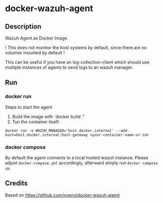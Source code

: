 # docker-wazuh-agent

## Description

Wazuh Agent as Docker Image.

! This does not monitor the host systems by default, since there are no volumes mounted by default !

This can be useful if you have an log-collection-client which should use multiple instances of agents to send logs to an wazuh manager.

## Run

### docker run
Steps to start the agent
1. Build the image with `docker build ."
2. Tun the container itself:
```
docker run -e WAZUH_MANAGER='host.docker.internal' --add-host=host.docker.internal:host-gateway <your-container-name-or-id> 
```
### docker compose

By default the agent connects to a local hosted wazuh instance. Please adjust `docker-compose.yml` accordingly, afterward simply run `docker compose up`.

## Credits
Based on https://github.com/noenv/docker-wazuh-agent
